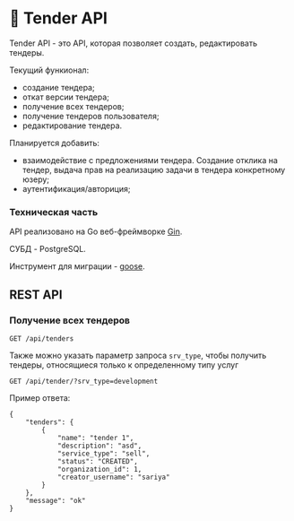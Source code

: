 # 📜 Tender API

Tender API - это API, которая позволяет создать, редактировать тендеры. 

Текущий функионал:
- создание тендера;
- откат версии тендера;
- получение всех тендеров;
- получение тендеров пользователя;
- редактирование тендера.

Планируется добавить:
- взаимодействие с предложениями тендера. Создание отклика на тендер, выдача прав на реализацию задачи в тендера конкретному юзеру;
- аутентификация/авториция;

### Техническая часть
API реализовано на Go веб-фреймворке [Gin](https://github.com/gin-gonic/gin). 

СУБД - PostgreSQL.

Инструмент для миграции - [goose](https://github.com/pressly/goose).


## REST API

### Получение всех тендеров

```
GET /api/tenders
``` 

Также можно указать параметр запроса `srv_type`, чтобы получить тендеры, относящиеся только к определенному типу услуг

```
GET /api/tender/?srv_type=development
```

Пример ответа:

```
{
    "tenders": {
        {
            "name": "tender 1",
            "description": "asd",
            "service_type": "sell",
            "status": "CREATED",
            "organization_id": 1,
            "creator_username": "sariya"
        }
    },
    "message": "ok"
}
```
